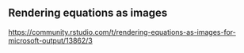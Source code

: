 ## Rendering equations as images

https://community.rstudio.com/t/rendering-equations-as-images-for-microsoft-output/13862/3 